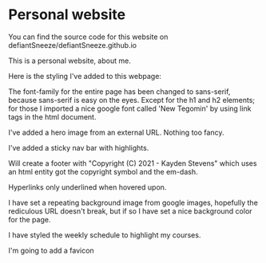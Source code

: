 # Personal website

You can find the source code for this website on 
defiantSneeze/defiantSneeze.github.io

This is a personal website, about me.

Here is the styling I've added to this webpage:

The font-family for the entire page has been changed to sans-serif,
because sans-serif is easy on the eyes.
Except for the h1 and h2 elements;
for those I imported a nice google font called 'New Tegomin'
by using link tags in the html document.

I've added a hero image from an external URL.  Nothing too fancy.

I've added a sticky nav bar with highlights.

Will create a footer with "Copyright (C) 2021 - Kayden Stevens"
which uses an html entity got the copyright symbol and the em-dash.

Hyperlinks only underlined when hovered upon.

I have set a repeating background image from google images, 
hopefully the rediculous URL doesn't break, but if so 
I have set a nice background color for the page.

I have styled the weekly schedule to highlight my courses.

I'm going to add a favicon